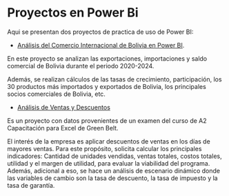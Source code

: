 # Proyectos en Power Bi

Aqui se presentan dos proyectos de practica de uso de Power BI:


+ [Análisis del Comercio Internacional de Bolivia en Power BI](https://github.com/DaM16/Portafolio/tree/65ee3caa7b28dc4a7fbec13b9a867b6598054acd/Power%20BI/Comercio%20de%20Bolivia).

En este proyecto se analizan las exportaciones, importaciones y saldo comercial de Bolivia durante el periodo 2020-2024.

Además, se realizan cálculos de las tasas de crecimiento, participación, los 30 productos más importados y exportados de Bolivia, los principales socios comerciales de Bolivia, etc.

+ [Análisis de Ventas y Descuentos](https://github.com/DaM16/Portafolio/tree/65ee3caa7b28dc4a7fbec13b9a867b6598054acd/Power%20BI/Ventas%20y%20Descuentos)

Es un proyecto con datos provenientes de un examen del curso de A2 Capacitación para Excel de Green Belt.

El interés de la empresa es aplicar descuentos de ventas en los días de mayores ventas. Para este propósito, solicita calcular los principales indicadores: Cantidad de unidades vendidas, ventas totales, costos totales, utilidad y el margen de utilidad, para evaluar la viabilidad del programa. Además, adicional a eso, se hace un análisis de escenario dinámico donde las variables de cambio son la tasa de descuento, la tasa de impuesto y la tasa de garantía.
